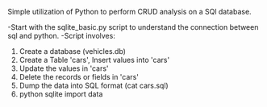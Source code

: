 Simple utilization of Python to perform CRUD analysis on a SQl database.

-Start with the sqlite_basic.py script to understand the connection between sql and python.
-Script involves:
1. Create a database (vehicles.db)
2. Create a Table 'cars', Insert values into 'cars'
3. Update the values in 'cars'
4. Delete the records or fields in 'cars'
5. Dump the data into SQL format (cat cars.sql)
6. python sqlite import data
